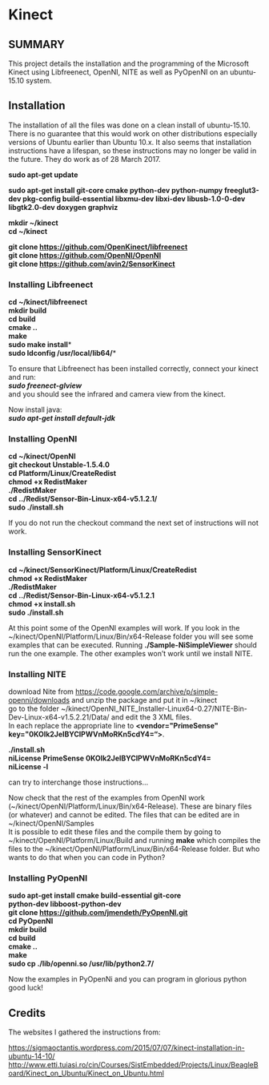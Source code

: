 # **Kinect**

## SUMMARY

This project details the installation and the programming of the Microsoft Kinect using Libfreenect, OpenNI, NITE as well as PyOpenNI on an ubuntu-15.10 system. 

## Installation

The installation of all the files was done on a clean install of ubuntu-15.10. There is no guarantee that this would work on other distributions especially versions of Ubuntu earlier than Ubuntu 10.x. It also seems that installation instructions have a lifespan, so these instructions may no longer be valid in the future. They do work as of 28 March 2017. 

**sudo apt-get update**

**sudo apt-get install git-core cmake python-dev python-numpy freeglut3-dev pkg-config build-essential libxmu-dev libxi-dev libusb-1.0-0-dev libgtk2.0-dev doxygen graphviz**

**mkdir ~/kinect**  
**cd ~/kinect** 

**git clone https://github.com/OpenKinect/libfreenect**    
**git clone https://github.com/OpenNI/OpenNI**    
**git clone https://github.com/avin2/SensorKinect**

### Installing Libfreenect
**cd ~/kinect/libfreenect**  
**mkdir build**  
**cd build**  
**cmake ..**  
**make**  
**sudo make install***  
**sudo ldconfig /usr/local/lib64/***

To ensure that Libfreenect has been installed correctly, connect your kinect and run:     
***sudo freenect-glview***  
and you should see the infrared and camera view from the kinect. 

Now install java:  
***sudo apt-get install default-jdk***

### Installing OpenNI
**cd ~/kinect/OpenNI**  
**git checkout Unstable-1.5.4.0**  
**cd Platform/Linux/CreateRedist**  
**chmod +x RedistMaker**  
**./RedistMaker**  
**cd ../Redist/Sensor-Bin-Linux-x64-v5.1.2.1/**  
**sudo ./install.sh**

If you do not run the checkout command the next set of instructions will not work. 

### Installing SensorKinect
**cd ~/kinect/SensorKinect/Platform/Linux/CreateRedist**  
**chmod +x RedistMaker**  
**./RedistMaker**  
**cd ../Redist/Sensor-Bin-Linux-x64-v5.1.2.1**  
**chmod +x install.sh**  
**sudo ./install.sh**

At this point some of the OpenNI examples will work. If you look in the ~/kinect/OpenNI/Platform/Linux/Bin/x64-Release folder you will see some examples that can be executed. Running **./Sample-NiSimpleViewer** should run the one example. The other examples won’t work until we install NITE. 

### Installing NITE
download Nite from https://code.google.com/archive/p/simple-openni/downloads and unzip the package and put it in ~/kinect    
go to the folder ~/kinect/OpenNI_NITE_Installer-Linux64-0.27/NITE-Bin-Dev-Linux-x64-v1.5.2.21/Data/ and edit the 3 XML files.  
In each replace the appropriate line to **<vendor="PrimeSense" key="0KOIk2JeIBYClPWVnMoRKn5cdY4=“>**. 

**./install.sh**  
**niLicense PrimeSense 0KOIk2JeIBYClPWVnMoRKn5cdY4=**  
**niLicense -l**

can try to interchange those instructions…

Now check that the rest of the examples from OpenNI work (~/kinect/OpenNI/Platform/Linux/Bin/x64-Release). These are binary files (or whatever) and cannot be edited. The files that can be edited are in ~/kinect/OpenNI/Samples  
It is possible to edit these files and the compile them by going to ~/kinect/OpenNI/Platform/Linux/Build and running **make** which compiles the files to the ~/kinect/OpenNI/Platform/Linux/Bin/x64-Release folder. But who wants to do that when you can code in Python? 

### Installing PyOpenNI
**sudo apt-get install cmake build-essential git-core \
                     python-dev libboost-python-dev**  
**git clone https://github.com/jmendeth/PyOpenNI.git**  
**cd PyOpenNI**  
**mkdir build**   
**cd build**  
**cmake ..**  
**make**  
**sudo cp ./lib/openni.so /usr/lib/python2.7/**

Now the examples in PyOpenNi and you can program in glorious python good luck!


## Credits

The websites I gathered the instructions from:

https://sigmaoctantis.wordpress.com/2015/07/07/kinect-installation-in-ubuntu-14-10/  
http://www.etti.tuiasi.ro/cin/Courses/SistEmbedded/Projects/Linux/BeagleBoard/Kinect_on_Ubuntu/Kinect_on_Ubuntu.html